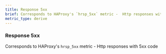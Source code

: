 ```yaml
---
title: Response 5xx
brief: Corresponds to HAProxy's `hrsp_5xx` metric -  Http responses with 5xx code
metric_type: derive
---
```

### Response 5xx

Corresponds to HAProxy's `hrsp_5xx` metric -  Http responses with 5xx code
